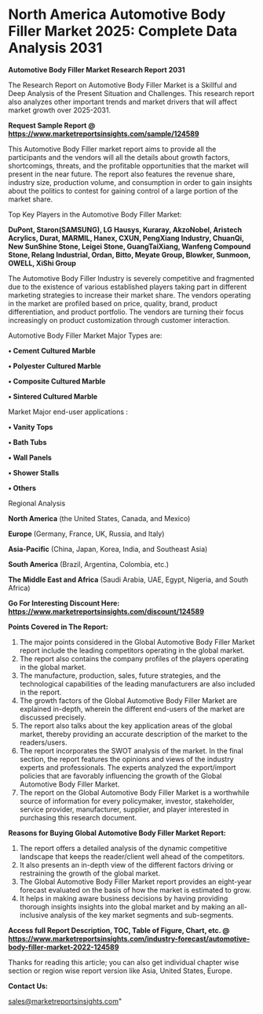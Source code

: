 # North America Automotive Body Filler Market 2025: Complete Data Analysis 2031

<strong>Automotive Body Filler Market Research Report 2031</strong>

The Research Report on Automotive Body Filler Market is a Skillful and Deep Analysis of the Present Situation and Challenges. This research report also analyzes other important trends and market drivers that will affect market growth over 2025-2031.

<strong>Request Sample Report @ <a href=https://www.marketreportsinsights.com/sample/124589>https://www.marketreportsinsights.com/sample/124589</a></strong>

This Automotive Body Filler market report aims to provide all the participants and the vendors will all the details about growth factors, shortcomings, threats, and the profitable opportunities that the market will present in the near future. The report also features the revenue share, industry size, production volume, and consumption in order to gain insights about the politics to contest for gaining control of a large portion of the market share.

Top Key Players in the Automotive Body Filler Market:

<strong>DuPont, Staron(SAMSUNG), LG Hausys, Kuraray, AkzoNobel, Aristech Acrylics, Durat, MARMIL, Hanex, CXUN, PengXiang Industry, ChuanQi, New SunShine Stone, Leigei Stone, GuangTaiXiang, Wanfeng Compound Stone, Relang Industrial, Ordan, Bitto, Meyate Group, Blowker, Sunmoon, OWELL, XiShi Group</strong>

The Automotive Body Filler Industry is severely competitive and fragmented due to the existence of various established players taking part in different marketing strategies to increase their market share. The vendors operating in the market are profiled based on price, quality, brand, product differentiation, and product portfolio. The vendors are turning their focus increasingly on product customization through customer interaction.

Automotive Body Filler Market Major Types are:

<strong>• Cement Cultured Marble

• Polyester Cultured Marble

• Composite Cultured Marble

• Sintered Cultured Marble</strong>

Market Major end-user applications :

<strong>• Vanity Tops

• Bath Tubs

• Wall Panels

• Shower Stalls

• Others</strong>

Regional Analysis

</u><strong><b>North America</b></strong> (the United States, Canada, and Mexico)

<strong><b>Europe </b></strong>(Germany, France, UK, Russia, and Italy)

<strong><b>Asia-Pacific</b></strong> (China, Japan, Korea, India, and Southeast Asia)

<strong><b>South America</b></strong> (Brazil, Argentina, Colombia, etc.)

<strong><b>The Middle East and Africa</b></strong> (Saudi Arabia, UAE, Egypt, Nigeria, and South Africa)

<strong>Go For Interesting Discount Here: <a href=https://www.marketreportsinsights.com/discount/124589>https://www.marketreportsinsights.com/discount/124589</a></strong>

<strong>Points Covered in The Report:</strong>
<ol>
  <li>The major points considered in the Global Automotive Body Filler Market report include the leading competitors operating in the global market.</li>
  <li>The report also contains the company profiles of the players operating in the global market.</li>
  <li>The manufacture, production, sales, future strategies, and the technological capabilities of the leading manufacturers are also included in the report.</li>
  <li>The growth factors of the Global Automotive Body Filler Market are explained in-depth, wherein the different end-users of the market are discussed precisely.</li>
  <li>The report also talks about the key application areas of the global market, thereby providing an accurate description of the market to the readers/users.</li>
  <li>The report incorporates the SWOT analysis of the market. In the final section, the report features the opinions and views of the industry experts and professionals. The experts analyzed the export/import policies that are favorably influencing the growth of the Global Automotive Body Filler Market.</li>
  <li>The report on the Global Automotive Body Filler Market is a worthwhile source of information for every policymaker, investor, stakeholder, service provider, manufacturer, supplier, and player interested in purchasing this research document.</li>
</ol>
<strong>Reasons for Buying Global Automotive Body Filler Market Report:</strong>

<ol>
  <li>The report offers a detailed analysis of the dynamic competitive landscape that keeps the reader/client well ahead of the competitors.</li>
  <li>It also presents an in-depth view of the different factors driving or restraining the growth of the global market.</li>
  <li>The Global Automotive Body Filler Market report provides an eight-year forecast evaluated on the basis of how the market is estimated to grow.</li>
  <li>It helps in making aware business decisions by having providing thorough insights insights into the global market and by making an all-inclusive analysis of the key market segments and sub-segments.</li>
</ol>
<strong>Access full Report Description, TOC, Table of Figure, Chart, etc. @ <a href=https://www.marketreportsinsights.com/industry-forecast/automotive-body-filler-market-2022-124589>https://www.marketreportsinsights.com/industry-forecast/automotive-body-filler-market-2022-124589</a></strong>


Thanks for reading this article; you can also get individual chapter wise section or region wise report version like Asia, United States, Europe.

<strong>Contact Us:</strong>

sales@marketreportsinsights.com"

